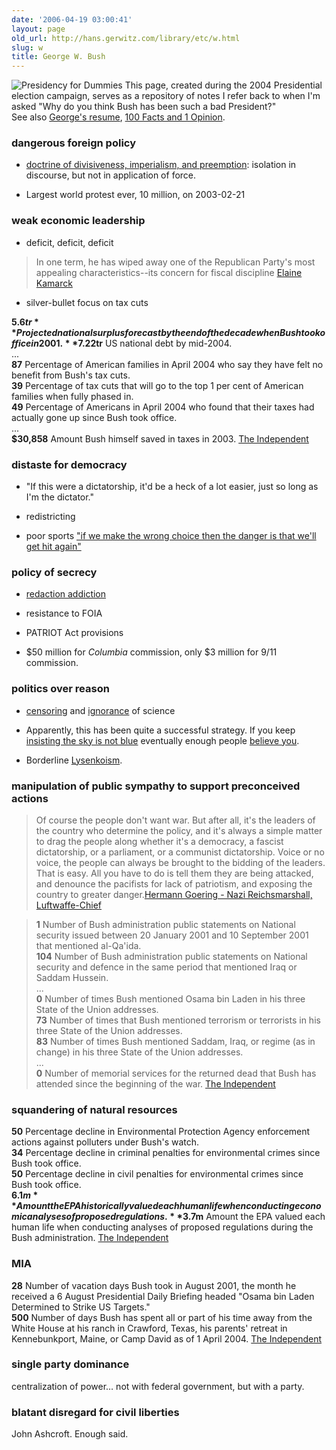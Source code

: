 ```yaml
---
date: '2006-04-19 03:00:41'
layout: page
old_url: http://hans.gerwitz.com/library/etc/w.html
slug: w
title: George W. Bush
---
```


![Presidency for Dummies][2]
This page, created during the 2004 Presidential election campaign, serves as a repository of notes I refer back to when I'm asked "Why do you think Bush has been such a bad President?"  
See also [George's resume][4], [100 Facts and 1 Opinion][5].

   [2]: Presidency_for_Dummies.jpg "Presidency for Dummies"
   [4]: http://monkeydyne.com/bushresume/resume.html
   [5]: http://www.thenation.com/doc.mhtml?i=20041108&s=facts

### dangerous foreign policy

  * [doctrine of divisiveness, imperialism, and preemption][6]: isolation in discourse, but not in application of force.

  * Largest world protest ever, 10 million, on 2003-02-21

   [6]: http://www.washingtonmonthly.com/features/2004/0409.rose.html

### weak economic leadership

  * deficit, deficit, deficit

> In one term, he has wiped away one of the Republican Party's most appealing characteristics--its concern for fiscal discipline
[Elaine Kamarck][7]

   [7]: http://www.washingtonmonthly.com/features/2004/0409.kamarck.html

  * silver-bullet focus on tax cuts

>
**$5.6tr** Projected national surplus forecast by the end of the decade when Bush took office in 2001.  
**$7.22tr** US national debt by mid-2004.  
...  
**87** Percentage of American families in April 2004 who say they have felt no benefit from Bush's tax cuts.  
**39** Percentage of tax cuts that will go to the top 1 per cent of American families when fully phased in.  
**49** Percentage of Americans in April 2004 who found that their taxes had actually gone up since Bush took office.  
...  
**$30,858** Amount Bush himself saved in taxes in 2003.
[The Independent][8]

   [8]: http://news.independent.co.uk/world/americas/story.jsp?story=557746

### distaste for democracy

  * "If this were a dictatorship, it'd be a heck of a lot easier, just so long as I'm the dictator."

  * redistricting

  * poor sports ["if we make the wrong choice then the danger is that we'll get hit again"][9]

   [9]: http://seattlepi.nwsource.com/national/apelection_story.asp?category=1131&slug=Cheney

### policy of secrecy

  * [redaction addiction][10]

  * resistance to FOIA

  * PATRIOT Act provisions

  * $50 million for _Columbia_ commission, only $3 million for 9/11 commission.

   [10]: http://www.aaronsw.com/weblog/001412

### politics over reason

  * [censoring][11] and [ignorance][12] of science

  * Apparently, this has been quite a successful strategy.  If you keep [insisting the sky is not blue][13] eventually enough people [believe you][14].

  * Borderline [Lysenkoism][15].

   [11]: http://www.ncac.org/cen_news/cn91scientificinfo.htm
   [12]: http://www.nature.com/news/2004/040913/full/040913-10.html
   [13]: http://www.thewashingtonnote.com/archives/000124.html
   [14]: http://www.pipa.org/OnlineReports/Pres_Election_04/html/new_10_21_04.html#1
   [15]: http://skepdic.com/lysenko.html

### manipulation of public sympathy to support preconceived actions

> Of course the people don't want war. But after all, it's the leaders of the country who determine the policy, and it's always a simple matter to drag the people along whether it's a democracy, a fascist dictatorship, or a parliament, or a communist dictatorship. Voice or no voice, the people can always be brought to the bidding of the leaders. That is easy. All you have to do is tell them they are being attacked, and denounce the pacifists for lack of patriotism, and exposing the country to greater danger.[Hermann Goering - Nazi Reichsmarshall,  Luftwaffe-Chief][16]

   [16]: http://www.snopes.com/quotes/goering.htm

> **1** Number of Bush administration public statements on National security issued between 20 January 2001 and 10 September 2001 that mentioned al-Qa'ida.  
**104** Number of Bush administration public statements on National security and defence in the same period that mentioned Iraq or Saddam Hussein.  
...  
**0** Number of times Bush mentioned Osama bin Laden in his three State of the Union addresses.  
**73** Number of times that Bush mentioned terrorism or terrorists in his three State of the Union addresses.  
**83** Number of times Bush mentioned Saddam, Iraq, or regime (as in change) in his three State of the Union addresses.  
...  
**0** Number of memorial services for the returned dead that Bush has attended since the beginning of the war.
[The Independent][17]

   [17]: http://news.independent.co.uk/world/americas/story.jsp?story=557746

### squandering of natural resources

>
**50** Percentage decline in Environmental Protection Agency enforcement actions against polluters under Bush's watch.  
**34** Percentage decline in criminal penalties for environmental crimes since Bush took office.  
**50** Percentage decline in civil penalties for environmental crimes since Bush took office.  
**$6.1m** Amount the EPA historically valued each human life when conducting economic analyses of proposed regulations.  
**$3.7m** Amount the EPA valued each human life when conducting analyses of proposed regulations during the Bush administration.
[The Independent][18]

   [18]: http://news.independent.co.uk/world/americas/story.jsp?story=557746

### MIA

>
**28** Number of vacation days Bush took in August 2001, the month he received a 6 August Presidential Daily Briefing headed "Osama bin Laden Determined to Strike US Targets."  
**500** Number of days Bush has spent all or part of his time away from the White House at his ranch in Crawford, Texas, his parents' retreat in Kennebunkport, Maine, or Camp David as of 1 April 2004.
[The Independent][19]

   [19]: http://news.independent.co.uk/world/americas/story.jsp?story=557746

### single party dominance

centralization of power… not with federal government, but with a party.

### blatant disregard for civil liberties

John Ashcroft.  Enough said.
